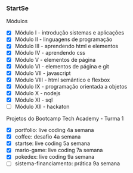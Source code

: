 ### StartSe

Módulos
- [x] Módulo I - introdução sistemas e aplicações
- [x] Módulo II - linguagens de programação
- [x] Módulo III - aprendendo html e elementos
- [x] Módulo IV - aprendendo css
- [x] Módulo V - elementos de página
- [x] Módulo VI - elementos de página e git
- [x] Módulo VII - javascript
- [x] Módulo VIII - html semântico e flexbox
- [x] Módulo IX - programação orientada a objetos
- [x] Módulo X - nodejs
- [x] Módulo XI - sql
- [ ] Módulo XII - hackaton

Projetos do Bootcamp Tech Academy - Turma 1
- [x] portfolio: live coding 4a semana
- [x] coffee: desafio 4a semana
- [x] startse: live coding 5a semana
- [x] mario-game: live coding 7a semana
- [x] pokedex: live coding 9a semana
- [ ] sistema-financiamento: prática 9a semana
